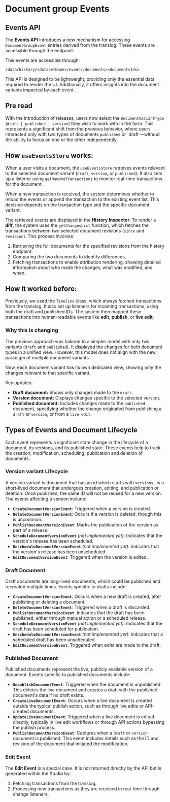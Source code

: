 # Document group Events

## Events API

The **Events API** introduces a new mechanism for accessing `DocumentGroupEvent` entries derived from the translog. These events are accessible through the endpoint:

This events are accessible through:

```
/data/history/<datasetName>/events/documents/<documentsIds>
```

This API is designed to be lightweight, providing only the essential data required to render the UI. Additionally, it offers insights into the document variants impacted by each event.

## Pre read

With the introduction of releases, users now select the `DocumentVariantType` (`draft | published | version`) they wish to work with in the form. This represents a significant shift from the previous behavior, where users interacted only with two types of documents `published` or `draft —without the ability to focus on one or the other independently.

## How `useEventsStore` works:

When a user visits a document, the `useEventsStore` retrieves events relevant to the selected document variant (`draft`, `version`, or `published`). It also sets up a listener using `getRemoteTransactions` to monitor real-time transactions for the document.

When a new transaction is received, the system determines whether to reload the events or append the transaction to the existing event list. This decision depends on the transaction type and the specific document variant.

The retrieved events are displayed in the **History Inspector**. To render a **diff**, the system uses the `getChangesList` function, which fetches the transactions between two selected document revisions (`since` and `revision`). This process involves:

1. Retrieving the full documents for the specified revisions from the history endpoint.
2. Comparing the two documents to identify differences.
3. Fetching transactions to enable attribution rendering, showing detailed information about who made the changes, what was modified, and when.

## How it worked before:

Previously, we used the `Timeline` class, which always fetched transactions from the translog. It also set up listeners for incoming transactions, using both the draft and published IDs. The system then mapped these transactions into human-readable events like **edit**, **publish**, or **live edit**.

### Why this is changing

The previous approach was tailored to a simpler model with only two variants (`draft` and `published`). It displayed the changes for both document types in a unified view. However, this model does not align with the new paradigm of multiple document variants.

Now, each document variant has its own dedicated view, showing only the changes relevant to that specific variant.

Key updates:

- **Draft document:** Shows only changes made to the `draft`.
- **Version document:** Displays changes specific to the selected version.
- **Published document:** Includes changes made to the `published` document, specifying whether the change originated from publishing a `draft` or `version`, or from a `live edit`.

## Types of Events and Document Lifecycle

Each event represents a significant state change in the lifecycle of a document, its versions, and its published state. These events help to track the creation, modification, scheduling, publication and deletion of documents.

### **Version variant Lifecycle**

A version variant is document that has an id which starts with `versions.` is a short-lived document that undergoes creation, editing, and publication or deletion. Once published, the same ID will not be reused for a new version. The events affecting a version include:

- **`CreateDocumentVersionEvent`**: Triggered when a version is created.
- **`DeleteDocumentVersionEvent`**: Occurs if a version is deleted, though this is uncommon.
- **`PublishDocumentVersionEvent`**: Marks the publication of the version as part of a release.
- **`ScheduleDocumentVersionEvent`** _(not implemented yet)_: Indicates that the version's release has been scheduled.
- **`UnscheduleDocumentVersionEvent`** _(not implemented yet)_: Indicates that the version's release has been unscheduled.
- **`EditDocumentVersionEvent`**: Triggered when the version is edited.

### **Draft Document**

Draft documents are long-lived documents, which could be published and recreated multiple times. Events specific to drafts include:

- **`CreateDocumentVersionEvent`**: Occurs when a new draft is created, after publishing or deleting a document.
- **`DeleteDocumentVersionEvent`**: Triggered when a draft is discarded.
- **`PublishDocumentVersionEvent`**: Indicates that the draft has been published, either through manual action or a scheduled release.
- **`ScheduleDocumentVersionEvent`** _(not implemented yet)_: Indicates that the draft has been scheduled for publication.
- **`UnscheduleDocumentVersionEvent`** _(not implemented yet)_: Indicates that a scheduled draft has been unscheduled.
- **`EditDocumentVersionEvent`**: Triggered when edits are made to the draft.

### **Published Document**

Published documents represent the live, publicly available version of a document. Events specific to published documents include:

- **`UnpublishDocumentEvent`**: Triggered when the document is unpublished. This deletes the live document and creates a draft with the published document's data if no draft exists.
- **`CreateLiveDocumentEvent`**: Occurs when a live document is created outside the typical publish action, such as through live edits or API-created documents.
- **`UpdateLiveDocumentEvent`**: Triggered when a live document is edited directly, typically in live edit workflows or through API actions bypassing the publish process.
- **`PublishDocumentVersionEvent`**: Captures when a `draft` or `version` document is published. This event includes details such as the ID and revision of the document that initiated the modification.

### **Edit Event**

The **Edit Event** is a special case. It is not returned directly by the API but is generated within the Studio by:

1. Fetching transactions from the translog.
2. Processing new transactions as they are received in real-time through change listeners.
